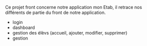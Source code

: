 Ce projet front concerne notre application mon Etab, il retrace nos différents de partie du front de notre application. 
- login
- dashboard 
- gestion des élèvs (accueil, ajouter, modifier, supprimer)
- gestion 
